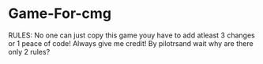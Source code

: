 # Game-For-cmg
RULES:
No one can just copy this game youy have to add atleast 3 changes or 1 peace of code!
Always give me credit!
By pilotrsand wait why are there only 2 rules?

